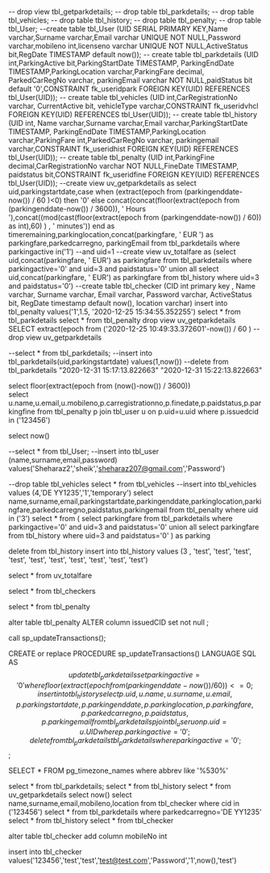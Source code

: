 -- drop view tbl_getparkdetails;
-- drop table tbl_parkdetails;
-- drop table tbl_vehicles;
-- drop table tbl_history;
-- drop table tbl_penalty;
-- drop table tbl_User;
--create table tbl_User (UID SERIAL PRIMARY KEY,Name varchar,Surname varchar,Email varchar UNIQUE NOT NULL,Password varchar,mobileno int,licenseno varchar UNIQUE NOT NULL,ActiveStatus bit,RegDate TIMESTAMP default now());
-- create table tbl_parkdetails (UID int,ParkingActive bit,ParkingStartDate TIMESTAMP, ParkingEndDate TIMESTAMP,ParkingLocation varchar,ParkingFare decimal, ParkedCarRegNo varchar, parkingEmail varchar NOT NULL,paidStatus bit default '0',CONSTRAINT fk_useridpark FOREIGN KEY(UID) REFERENCES tbl_User(UID));
-- create table tbl_vehicles (UID int,CarRegistrationNo varchar, CurrentActive bit, vehicleType varchar,CONSTRAINT fk_useridvhcl FOREIGN KEY(UID) REFERENCES tbl_User(UID));
-- create table tbl_history (UID int, Name varchar,Surname varchar,Email varchar,ParkingStartDate TIMESTAMP, ParkingEndDate TIMESTAMP,ParkingLocation varchar,ParkingFare int,ParkedCarRegNo varchar, parkingemail varchar,CONSTRAINT fk_useridhist FOREIGN KEY(UID) REFERENCES tbl_User(UID));
-- create table tbl_penalty (UID int,ParkingFine decimal,CarRegistrationNo varchar NOT NULL,FineDate TIMESTAMP, paidstatus bit,CONSTRAINT fk_useridfine FOREIGN KEY(UID) REFERENCES tbl_User(UID));
--create view uv_getparkdetails as select uid,parkingstartdate,case when (extract(epoch from (parkingenddate-now()) / 60 )<0) then '0' else  concat(concat(floor(extract(epoch from (parkingenddate-now()) / 3600)), ' Hours '),concat((mod(cast(floor(extract(epoch from (parkingenddate-now()) / 60)) as int),60) ) , ' minutes'))  end as timeremaining,parkinglocation,concat(parkingfare, ' EUR ') as parkingfare,parkedcarregno, parkingEmail from tbl_parkdetails where parkingactive in('1') --and uid=1
--create view uv_totalfare as (select uid,concat(parkingfare, ' EUR')  as parkingfare from tbl_parkdetails where parkingactive='0' and uid=3 and paidstatus='0' union all select uid,concat(parkingfare, ' EUR') as parkingfare from tbl_history where uid=3 and paidstatus='0')
--create table tbl_checker (CID int primary key , Name varchar, Surname varchar, Email varchar, Password varchar, ActiveStatus bit, RegDate timestamp default now(), location varchar)
insert into tbl_penalty values('1',1.5, '2020-12-25 15:34:55.352255')
select * from tbl_parkdetails
select * from tbl_penalty
drop view uv_getparkdetails
SELECT extract(epoch from ('2020-12-25 10:49:33.372601'-now()) / 60 )
--drop view uv_getparkdetails

--select * from tbl_parkdetails;
--insert into tbl_parkdetails(uid,parkingstartdate) values(1,now())
--delete from tbl_parkdetails
"2020-12-31 15:17:13.822663"
"2020-12-31 15:22:13.822663"

select floor(extract(epoch from (now()-now()) / 3600))			   
select u.name,u.email,u.mobileno,p.carregistrationno,p.finedate,p.paidstatus,p.parkingfine from tbl_penalty p join tbl_user u on p.uid=u.uid where p.issuedcid in ('123456')


select now()

--select * from tbl_User;
--insert into tbl_user (name,surname,email,password) values('Sheharaz2','sheik','sheharaz207@gmail.com','Password')

--drop table tbl_vehicles
select * from tbl_vehicles
--insert into tbl_vehicles values (4,'DE YY1235','1','temporary')
select name,surname,email,parkingstartdate,parkingenddate,parkinglocation,parkingfare,parkedcarregno,paidstatus,parkingemail from tbl_penalty where uid in ('3')
select * from (
select parkingfare from tbl_parkdetails where parkingactive='0' and uid=3 and paidstatus='0' union all
select parkingfare from tbl_history where uid=3 and paidstatus='0'
) as parking

delete from tbl_history 
insert into tbl_history values (3 , 'test', 'test', 'test', 'test', 'test', 'test', 'test', 'test', 'test', 'test')

select * from uv_totalfare

select * from tbl_checkers

select * from tbl_penalty



alter table tbl_penalty ALTER column issuedCID set not null ;


call sp_updateTransactions();

CREATE or replace PROCEDURE sp_updateTransactions()
LANGUAGE SQL
AS $$
update tbl_parkdetails set parkingactive='0' where  floor(extract(epoch from (parkingenddate-now()) / 60))<=0;
insert into tbl_history select p.uid,u.name,u.surname,u.email,p.parkingstartdate,p.parkingenddate,p.parkinglocation,p.parkingfare,p.parkedcarregno,p.paidstatus,p.parkingemail from tbl_parkdetails p join tbl_user u on p.uid=u.UID where p.parkingactive='0';
delete from tbl_parkdetails tbl_parkdetails where parkingactive='0';
$$;

SELECT * FROM pg_timezone_names where abbrev like '%530%'

select * from tbl_parkdetails;
select * from tbl_history
select * from uv_getparkdetails
select now()
select name,surname,email,mobileno,location from tbl_checker where cid in ('123456')
select * from tbl_parkdetails where parkedcarregno='DE YY1235'
select * from tbl_history
select * from tbl_checker

 alter table tbl_checker add column mobileNo int

insert into tbl_checker values('123456','test','test','test@test.com','Password','1',now(),'test')

